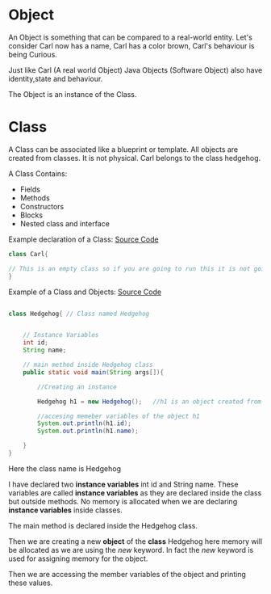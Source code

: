 # Object

An Object is something that can be compared to a real-world entity. Let's consider Carl now has a name, Carl has a color brown, Carl's behaviour is being Curious.

Just like Carl (A real world Object) Java Objects (Software Object) also have identity,state and behaviour.

The Object is an instance of the Class.

# Class

A Class can be associated like a blueprint or template. All objects are created from classes. It is not physical. Carl belongs to the class hedgehog.

A Class Contains: 

* Fields
* Methods
* Constructors
* Blocks
* Nested class and interface

Example declaration of a Class: [Source Code](https://github.com/abhijitramesh/Carl/blob/master/Objects%20and%20Classes/Carl.java)
``` java
class Carl{

// This is an empty class so if you are going to run this it is not going to work but if you try to compile it it would work.
}

```
Example of a Class and Objects: [Source Code](https://github.com/abhijitramesh/Carl/blob/master/Objects%20and%20Classes/Hedgehog.java)

``` java

class Hedgehog{ // Class named Hedgehog


    // Instance Variables
    int id;
    String name;

    // main method inside Hedgehog class
    public static void main(String args[]){

        //Creating an instance

        Hedgehog h1 = new Hedgehog();   //h1 is an object created from class Headgehog

        //accesing memeber variables of the object h1
        System.out.println(h1.id);      
        System.out.println(h1.name);

    }
}

```
Here the class name is Hedgehog

I have declared two __instance variables__ int id and String name. These variables are called __instance variables__ as they are declared inside the class but outside methods. No memory is allocated when we are declaring __instance variables__ inside classes.

The main method is declared inside the Hedgehog class.

Then we are creating a new __object__ of the __class__ Hedgehog here memory will be allocated as we are using the *new* keyword. In fact the *new* keyword is used for assigning memory for the object.

Then we are accessing the member variables of the object and printing these values.






































